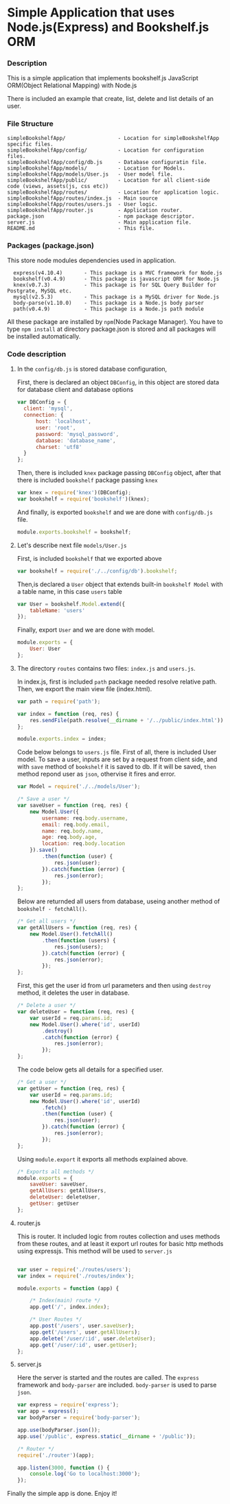 Simple Application that uses Node.js(Express) and Bookshelf.js ORM
==================================================================


### Description

This is a simple application that implements bookshelf.js JavaScript ORM(Object Relational Mapping) with Node.js

There is included an example that create, list, delete and list details of an user.


### File Structure

    simpleBookshelfApp/                 - Location for simpleBookshelfApp specific files.
    simpleBookshelfApp/config/          - Location for configuration files.
    simpleBookshelfApp/config/db.js     - Database configuratin file.
    simpleBookshelfApp/models/          - Location for Models.
    simpleBookshelfApp/models/User.js   - User model file.
    simpleBookshelfApp/public/          - Location for all client-side code (views, assets(js, css etc))
    simpleBookshelfApp/routes/          - Location for application logic.
    simpleBookshelfApp/routes/index.js  - Main source 
    simpleBookshelfApp/routes/users.js  - User logic.
    simpleBookshelfApp/router.js        - Application router.
    package.json                        - npm package descriptor.
    server.js                           - Main application file.
    README.md                           - This file.
    

### Packages (package.json)

  This store node modules dependencies used in application.
  
      express(v4.10.4)       - This package is a MVC framework for Node.js
      bookshelf(v0.4.9)      - This package is javascript ORM for Node.js
      knex(v0.7.3)           - This package is for SQL Query Builder for Postgrate, MySQL etc.
      mysql(v2.5.3)          - This package is a MySQL driver for Node.js
      body-parse(v1.10.0)    - This package is a Node.js body parser
      path(v0.4.9)           - This package is a Node.js path module
     
  All these package are installed by ```npm```(Node Package Manager). You have to type ```npm install``` at directory package.json is stored and all packages will be installed automatically. 
  

### Code description

1. In the ```config/db.js``` is stored database configuration,
  
      First, there is declared an object ```DBConfig```, in this object are stored data for database client and database options
    
      ```javascript
      var DBConfig = {
    	client: 'mysql',
    	connection: {
    		host: 'localhost',
    		user: 'root',
    		password: 'mysql_password',
    		database: 'database_name',
    		charset: 'utf8'
    	}
    };
    ```
    Then, there is included ```knex``` package passing ```DBConfig``` object, after that there is included ```bookshelf``` package passing ```knex```
    ```javascript
    var knex = require('knex')(DBConfig);
    var bookshelf = require('bookshelf')(knex);
    ```
    
    And finally, is exported ```bookshelf``` and we are done with ```config/db.js``` file.
    ```javascript
    module.exports.bookshelf = bookshelf;
    ```

2. Let's describe next file ```models/User.js```

    First, is included ```bookshelf``` that we exported above
    
    ```javascript
    var bookshelf = require('./../config/db').bookshelf;
    ```
    Then,is declared a ```User``` object that extends built-in ```bookshelf Model``` with a table name, in this case ```users``` table
    
    ```javascript
    var User = bookshelf.Model.extend({
    	tableName: 'users'
    });
    ```
    Finally, export ```User``` and we are done with model.
    ```javascript
    module.exports = {
    	User: User
    };
    ```

3. The directory ```routes``` contains two files: ```index.js``` and ```users.js```.

    In index.js, first is included ```path``` package needed resolve relative path. Then, we export the main view file (index.html).
    ```javascript
    var path = require('path');
    
    var index = function (req, res) {
    	res.sendFile(path.resolve(__dirname + '/../public/index.html'));
    };
    
    module.exports.index = index;
    ```
    
    Code below belongs to ```users.js``` file. First of all, there is included User model.
    To save a user, inputs are set by a request from client side, and with ```save``` method of ```bookshelf``` it is saved to db. If it will be saved, ```then``` method repond user as ```json```, othervise it fires and error.
    
    ```javascript
    var Model = require('./../models/User');
    
    /* Save a user */
    var saveUser = function (req, res) {
    	new Model.User({
    		username: req.body.username,
    		email: req.body.email,
    		name: req.body.name,
    		age: req.body.age,
    		location: req.body.location
    	}).save()
    		.then(function (user) {
    			res.json(user);
    		}).catch(function (error) {
    			res.json(error);
    		});
    };
    ```
    
    Below are returnded all users from database, useing another method of ```bookshelf - fetchAll()```. 
    ```javascript
    /* Get all users */
    var getAllUsers = function (req, res) {
    	new Model.User().fetchAll()
    		.then(function (users) {
    			res.json(users);
    		}).catch(function (error) {
    			res.json(error);
    		});
    };
    ```
    
    First, this get the user id from url parameters and then using ```destroy``` method, it deletes the user in database.
    ```javascript
    /* Delete a user */
    var deleteUser = function (req, res) {
    	var userId = req.params.id;
    	new Model.User().where('id', userId)
    		.destroy()
    		.catch(function (error) {
    			res.json(error);
    		});
    };
    ```
    
    The code below gets all details for a specified user.
    ```javascript
    /* Get a user */
    var getUser = function (req, res) {
    	var userId = req.params.id;
    	new Model.User().where('id', userId)
    		.fetch()
    		.then(function (user) {
    			res.json(user);
    		}).catch(function (error) {
    			res.json(error);
    		});
    };
    ```
    
    Using ```module.export``` it exports all methods explained above.
    ```javascript
    /* Exports all methods */
    module.exports = {
    	saveUser: saveUser,
    	getAllUsers: getAllUsers,
    	deleteUser: deleteUser,
    	getUser: getUser
    };
    ```

4. router.js

    This is router. It included logic from routes collection and uses methods from these routes, and at least it export url routes for basic http methods using expressjs. This method will be used to ```server.js```
    
    ```javascript
    
    var user = require('./routes/users');
    var index = require('./routes/index');
    
    module.exports = function (app) {
    
    	/* Index(main) route */
    	app.get('/', index.index);
    
    	/* User Routes */
    	app.post('/users', user.saveUser);
    	app.get('/users', user.getAllUsers);
    	app.delete('/user/:id', user.deleteUser);
    	app.get('/user/:id', user.getUser);
    };
    ```

5. server.js

    Here the server is started and the routes are called. The ```express``` framework and ```body-parser``` are included. ```body-parser``` is used to parse ```json```.
    
    ```javascript
    var express = require('express');
    var app = express();
    var bodyParser = require('body-parser');
    
    app.use(bodyParser.json());
    app.use('/public', express.static(__dirname + '/public'));
    
    /* Router */
    require('./router')(app);
    
    app.listen(3000, function () {
    	console.log('Go to localhost:3000');
    });
    ```
    
Finally the simple app is done. Enjoy it!
